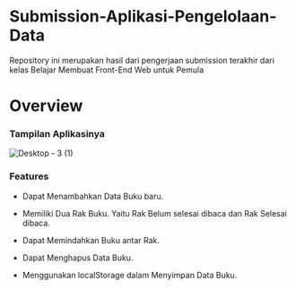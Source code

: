 # Submission-Aplikasi-Pengelolaan-Data

Repository ini merupakan hasil dari pengerjaan submission terakhir dari kelas Belajar Membuat Front-End Web untuk Pemula

# Overview
### Tampilan Aplikasinya

![Desktop - 3 (1)](https://user-images.githubusercontent.com/102937891/197330159-085dc29e-724b-4e2f-8291-8658b74236bd.jpg)

### Features

* Dapat Menambahkan Data Buku baru.

* Memiliki Dua Rak Buku. Yaitu Rak Belum selesai dibaca dan Rak Selesai dibaca.

* Dapat Memindahkan Buku antar Rak.

* Dapat Menghapus Data Buku.

* Menggunakan localStorage dalam Menyimpan Data Buku.



